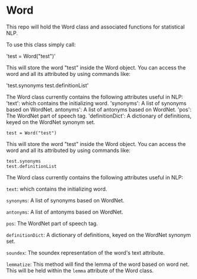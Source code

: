 # Word
This repo will hold the Word class and associated functions for statistical NLP.

To use this class simply call:

'test = Word("test")'

This will store the word "test" inside the Word object. You can access the word and all its attributed by using commands like:

'test.synonyms
test.definitionList'

The Word class currently contains the following attributes useful in NLP:
'text': which contains the initializing word.
'synonyms': A list of synonyms based on WordNet.
antonyms': A list of antonyms based on WordNet.
'pos': The WordNet part of speech tag.
'definitionDict': A dictionary of definitions, keyed on the WordNet synonym set.

`test = Word("test")`

This will store the word "test" inside the Word object. You can access the word and all its attributed by using commands like:

```
test.synonyms
test.definitionList
```

The Word class currently contains the following attributes useful in NLP:

`text`: which contains the initializing word.

`synonyms`: A list of synonyms based on WordNet.

`antonyms`: A list of antonyms based on WordNet.

`pos`: The WordNet part of speech tag.

`definitionDict`: A dictionary of definitions, keyed on the WordNet synonym set.

`soundex`: The soundex representation of the word's text attribute.

`lemmatize`: This method will find the lemma of the word based on word net. This will be held within the `lemma` attribute of the Word class.
